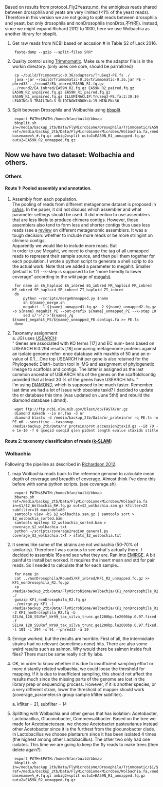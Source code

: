 Based on results from protocol_Fly2Yeasts.md, the ambigious reads shared between drosophila and yeats are very limited (<1% of the yeast reads). Therefore in this version we are not going to split reads between drosophila and yeast, but only drosophila and nonDrosophila (nonDros,不作死). Instead, since we might expand Richard 2012 to 1000, here we use Wolbachia as another library for bbsplit.
 
1. Get raw reads from NCBI based on accssion # in Table S2 of Lack 2016.  

		fastq-dump --gzip --split-files SRR*
		
2. Quality control using [Trimmomatic](http://www.usadellab.org/cms/?page=trimmomatic). Make sure the adaptor file is in the workin directory. (only uses one core, should be parrallized)

		cp ~/build/Trimmomatic-0.36/adapters/TruSeq3-PE.fa ./
		java -jar ~/build/Trimmomatic-0.36/trimmomatic-0.36.jar PE -phred33 ../round2/EA_inbred/EA59N_R1.fq.gz ../round2/EA_inbred/EA59N_R2.fq.gz EA59N_R2_paired.fq.gz EA59N_R2_unpaired.fq.gz EA59N_R1_paired.fq.gz EA59N_R1_unpaired.fq.gz ILLUMINACLIP:TruSeq3-PE.fa:2:30:10 LEADING:3 TRAILING:3 SLIDINGWINDOW:4:15 MINLEN:36
		
3. Split between Drosophila and Wolbachia using [bbsplit](http://seqanswers.com/forums/showthread.php?t=41288).  

		export PATH=$PATH:/home/hfan/build/bbmap
		bbsplit.sh in=/media/backup_2tb/Data/FlyMicrobiome/Drosophila/Trimmomatic/EA59N_R#_paired.fq.gz ref=/media/backup_2tb/Data/FlyMicrobiome/Microbes/Wolbachia.fa,/media/backup_2tb/Data/FlyMicrobiome/Drosophila/Drosophila_melanogaster.fa basename=%_#.fq.gz ambig2=split outu1=EA59N_R1_unmapped.fq.gz outu2=EA59N_R2_unmapped.fq.gz
		
## Now we have two dataset: Wolbachia and others.

### Others
#### Route 1: Pooled assembly and annotation.
1. Assembly from each population.  
The pooling of reads from different metagenome dataset is proposed in [crAss](https://www.ncbi.nlm.nih.gov/pubmed/23074261). In the paper, it did not discuss which assembler and what parameter settings should be used. It did mention to use assemblers that are less likely to produce chimera contigs. However, those assemblers also tend to form less and shorter contigs thus uses less reads (see a [review](http://journal.frontiersin.org/article/10.3389/fbioe.2015.00141) on different metagenomic assemblers. It was a tough decision: whether to include more reads or be more stringint on chimera contigs.  
Apparently we would like to include more reads. But  
In order to use Megahit, we need to change the tag of all unmapped reads to represent their sample source, and then pull them together for each population. I wrote a python script to generate a shell scrip to do the actual work. Note that we added a parameter to megahit. Smaller (default is 12) --k-step is supposed to be "more friendly to lower coverage" according to the wiki page of [megahit](https://github.com/voutcn/megahit/wiki/Assembly-Tips).

		for name in EA_haploid EA_inbred EG_inbred FR_haploid FR_inbred KF_inbred SP_haploid SP_inbred ZI_haploid ZI_inbred
		do
			python ~/scripts/mergeUnmapped.py $name
			sh ${name}_merge.sh
			megahit -1 ${name}_unmapped1.fq.gz -2 ${name}_unmapped2.fq.gz -o ${name}_megahit_PE --out-prefix ${name}_unmapped_PE --k-step 10 
			sed s/'>'/'>'${name}_/g ${name}_megahit_PE/${name}_unmapped_PE.contigs.fa >> PE.fa
		done
		

		 
2. Taxonamy assignment  
a. JGI uses [USEARCH](https://academic.oup.com/bioinformatics/article-lookup/doi/10.1093/bioinformatics/btq461):  
"
Genes are associated with KO terms [17] and EC num- bers based on USEARCH 6.0.294 results [18] comparing metagenome proteins against an isolate genome refer- ence database with maxhits of 50 and an e-value of 0.1....One top USEARCH hit per gene is also retained for the Phylogenetic Distri- bution tool in IMG and assignment of phylogenetic lineage to scaffolds and contigs. The latter is assigned as the last common ancestor of USEARCH hits of the genes on the scaffold/contig provided that at least 30 % of the genes have USEARCH hits.
"  
I'm using [DIAMOND](http://www.nature.com/nmeth/journal/v12/n1/full/nmeth.3176.html), which is supposed to be much faster. Remember last time we had a lot of issue with obsolete taxid? I decided to update the nr database this time (was updated on June 5th!) and rebuild the diamond database (.dmnd).  

		wget ftp://ftp.ncbi.nlm.nih.gov/blast/db/FASTA/nr.gz
		diamond makedb --in nr.faa -d nr 
		diamond blastx -d /media/backup_2tb/Data/nr_protein/nr -q PE.fa -o PE.m6 --sensitive --taxonmap /media/backup_2tb/Data/nr_protein/prot.accession2taxid.gz --id 70 -e 1e-10 -f 6 qseqid sseqid qlen pident length evalue staxids stitle
						



#### Route 2: taxonomy classificaiton of reads ([k-SLAM](https://github.com/aindj/k-SLAM))

### Wolbachia
Following the pipeline as described in [Richardson 2012](http://journals.plos.org/plosgenetics/article?id=10.1371/journal.pgen.1003129).

1. map Wolbachia reads back to the reference genome to calculate mean depth of coverage and breadth of coverage. Almost think I've done this before with some python scripts. (see coverage.sh)

		export PATH=$PATH:/home/hfan/build/bbmap
		bbwrap.sh ref=/media/backup_2tb/Data/FlyMicrobiome/Microbes/Wolbachia.fa in=$1/$2_Wolbachia_R#.fq.gz out=$2_wolbachia.sam.gz kfilter=22 subfilter=15 maxindel=80
		samtools view -bS $2_wolbachia.sam.gz | samtools sort > $2_wolbachia_sorted.bam 
		samtools mpileup $2_wolbachia_sorted.bam > coverage_$2_wolbachia.txt
		python ~/scripts/coverage2region_general.py coverage_$2_wolbachia.txt > stats_$2_wolbachia.txt
		
2. It seems like some of the strains are not wolbachia (50-70% of similarity). Therefore I was curious to see what's actually there. I decided to assemble 16s and see what they are. Ran into [EMIRGE](https://github.com/csmiller/EMIRGE). A bit painful to install but worked. It requires the insert mean and std for pair reads. So I needed to calculate that for each sample...  
		
		for name in 
		cat ../nonDrosophila/Round5/KF_inbred/KF1_R2_unmapped.fq.gz >> KF1_nonDrosophila_R2.fq.gz 
		cp /media/backup_2tb/Data/FlyMicrobiome/Wolbachia/KF1_nonDrosophila_R2.fq.gz ./
		gunzip KF1_nonDrosophila_R2.fq.gz
		./emirge.py KF1 -1 /media/backup_2tb/Data/FlyMicrobiome/Wolbachia/KF1_nonDrosophila_R1.fq.gz -2 KF1_nonDrosophila_R2.fq -b SILVA_128_SSURef_Nr99_tax_silva_trunc.ge1200bp.le2000bp.0.97.fixed -f SILVA_128_SSURef_Nr99_tax_silva_trunc.ge1200bp.le2000bp.0.97.fixed.fasta -l 101 -i 294 -s 91 --phred33 -a 30

3. Emirge worked, but the results are horrible. First of all, the intermidiate strains had no relevant (sometimes none) hits. There are also some weird results such as salmon. Why would there be salmon inside fruit flies? There must be some really rich fly labs.  
4. OK, in order to know whether it is due to insufficient sampling effort or more distantly related wolbachia, we could loose the threshold for mapping. If it is due to insufficient sampling, this should not affect the results much since the missing parts of the genome are lost in the library prep or sequencing process. However, if it is another species, or a very different strain, lower the threshold of mapper should work (coverage_parameter.sh group sample kfilter subfilter).  

	a. kfilter = 21, subfilter = 14



1. Splitting with Wolbachia and other genus that has isolation: Acetobacter, Lactobacillus, Gluconobacter,  Commensalibacter. Based on the tree we made for Acetobactecaea, we choose Acetobacter pasteurianus instead other Acetobacter since it is the furthest from the glocunobacter clade. In Lactobacillus we choose plantarum since it has been isolated 4 times (the highest among other Lactobacillus). The other two only had one isolates. This time we are going to keep the fly reads to make trees (then delete again?).  

		export PATH=$PATH:/home/hfan/build/bbmap
		bbsplit.sh in=/media/backup_2tb/Data/FlyMicrobiome/Drosophila/Trimmomatic/$1/$2_R#_paired.fq.gz ref=/media/backup_2tb/Data/FlyMicrobiome/Microbes/Wolbachia.fa,/media/backup_2tb/Data/FlyMicrobiome/Drosophila/Drosophila_melanogaster.fa basename=%_#.fq.gz ambig2=split outu1=EA59N_R1_unmapped.fq.gz outu2=EA59N_R2_unmapped.fq.gz
